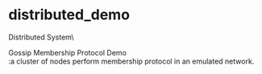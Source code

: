 # distributed_demo

Distributed System\

Gossip Membership Protocol Demo\
:a cluster of nodes perform membership protocol in an emulated network.
